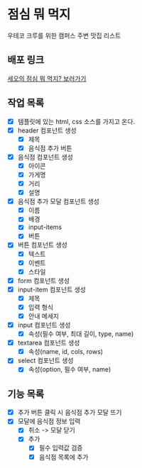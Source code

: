 # 점심 뭐 먹지

우테코 크루를 위한 캠퍼스 주변 맛집 리스트

## 배포 링크

[세오의 점심 뭐 먹지? 보러가기](https://jin123457.github.io/javascript-lunch/)

## 작업 목록

- [x] 템플릿에 있는 html, css 소스를 가지고 온다.
- [x] header 컴포넌트 생성
  - [x] 제목
  - [x] 음식점 추가 버튼
- [x] 음식점 컴포넌트 생성
  - [x] 아이콘
  - [x] 가게명
  - [x] 거리
  - [x] 설명
- [x] 음식점 추가 모달 컴포넌트 생성
  - [x] 이름
  - [x] 배경
  - [x] input-items
  - [x] 버튼
- [x] 버튼 컴포넌트 생성
  - [x] 텍스트
  - [x] 이벤트
  - [x] 스타일
- [x] form 컴포넌트 생성
- [x] input-item 컴포넌트 생성
  - [x] 제목
  - [x] 입력 형식
  - [x] 안내 메세지
- [x] input 컴포넌트 생성
  - [x] 속성(필수 여부, 최대 길이, type, name)
- [x] textarea 컴포넌트 생성
  - [x] 속성(name, id, cols, rows)
- [x] select 컴포넌트 생성
  - [x] 속성(option, 필수 여부, name)

## 기능 목록

- [x] 추가 버튼 클릭 시 음식점 추가 모달 뜨기
- [x] 모달에 음식점 정보 입력
  - [x] 취소 -> 모달 닫기
  - [x] 추가
    - [x] 필수 입력값 검증
    - [x] 음식점 목록에 추가
